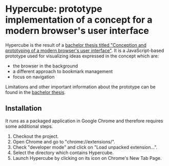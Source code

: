 # Hypercube: prototype implementation of a concept for a modern browser's user interface

Hypercube is the result of a [bachelor thesis titled "Conception and prototyping of a modern browser's user interface"][bachelorthesis]. It is a JavaScript-based prototype used for visualizing ideas expressed in the concept which are:
- the browser in the background
- a different approach to bookmark management
- focus on navigation

Limitations and other important information about the prototype can be found in the [bachelor thesis][bachelorthesis].

## Installation
It runs as a packaged application in Google Chrome and therefore requires some additional steps.
1. Checkout the project.
2. Open Chrome and go to "chrome://extensions/".
3. Check "developer mode" and click on "Load unpacked extension...".
4. Select the directory which contains Hypercube.
5. Launch Hypercube by clicking on its icon on Chrome's New Tab Page.

[bachelorthesis]: http://www.greinr.com/bachelorthesis/conception-and-prototyping-of-a-modern-browsers-user-interface
